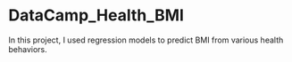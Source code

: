 # DataCamp_Health_BMI
In this project, I used regression models to predict BMI from various health behaviors.

